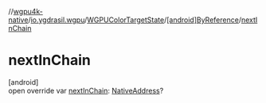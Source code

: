 //[wgpu4k-native](../../../../index.md)/[io.ygdrasil.wgpu](../../index.md)/[WGPUColorTargetState](../index.md)/[[android]ByReference](index.md)/[nextInChain](next-in-chain.md)

# nextInChain

[android]\
open override var [nextInChain](next-in-chain.md): [NativeAddress](../../../ffi/-native-address/index.md)?